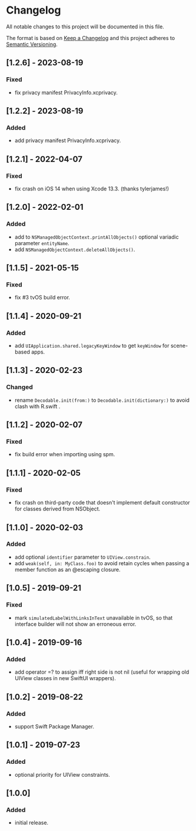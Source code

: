 # Changelog
All notable changes to this project will be documented in this file.

The format is based on [Keep a Changelog](http://keepachangelog.com/en/1.0.0/)
and this project adheres to [Semantic Versioning](http://semver.org/spec/v2.0.0.html).

## [1.2.6] - 2023-08-19

### Fixed
- fix privacy manifest PrivacyInfo.xcprivacy.

## [1.2.2] - 2023-08-19

### Added
- add privacy manifest PrivacyInfo.xcprivacy.

## [1.2.1] - 2022-04-07

### Fixed
- fix crash on iOS 14 when using Xcode 13.3. (thanks tylerjames!)

## [1.2.0] - 2022-02-01

### Added
- add to `NSManagedObjectContext.printAllObjects()` optional variadic parameter `entityName`.
- add `NSManagedObjectContext.deleteAllObjects()`.

## [1.1.5] - 2021-05-15

### Fixed
- fix #3 tvOS build error.

## [1.1.4] - 2020-09-21

### Added
- add `UIApplication.shared.legacyKeyWindow` to get `keyWindow` for scene-based apps.

## [1.1.3] - 2020-02-23

### Changed
- rename `Decodable.init(from:)` to `Decodable.init(dictionary:)` to avoid clash with R.swift .

## [1.1.2] - 2020-02-07

### Fixed
- fix build error when importing using spm.

## [1.1.1] - 2020-02-05

### Fixed
- fix crash on third-party code that doesn't implement default constructor for classes derived from NSObject.

## [1.1.0] - 2020-02-03

### Added
- add optional `identifier` parameter to `UIView.constrain`.
- add `weak(self, in: MyClass.foo)` to avoid retain cycles when passing a member function as an @escaping closure.

## [1.0.5] - 2019-09-21

### Fixed
- mark `simulatedLabelWithLinksInText` unavailable in tvOS, so that interface builder will not show an erroneous error.

## [1.0.4] - 2019-09-16

### Added
- add operator =? to assign iff right side is not nil (useful for wrapping old UIView classes in new SwiftUI wrappers).

## [1.0.2] - 2019-08-22

### Added
- support Swift Package Manager.

## [1.0.1] - 2019-07-23

### Added
- optional priority for UIView constraints.

## [1.0.0]

### Added
- initial release.
